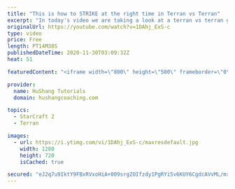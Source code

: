 ```yaml
---
title: "This is how to STRIKE at the right time in Terran vs Terran"
excerpt: "In today's video we are taking a look at a terran vs terran game I played that showcases some patience and how I like to calculate when it's the correct time to attack!  Coaching -------------------------------------------------------------------------- Website: https://www.hushangcoaching.com  Interested"
originalUrl: https://youtube.com/watch?v=1DAhj_ExS-c
type: video
price: Free
length: PT14M38S
publishedDateTime: 2020-11-30T03:09:32Z
heat: 51

featuredContent: "<iframe width=\"800\" height=\"500\" frameborder=\"0\" src=\"https://www.youtube.com/embed/1DAhj_ExS-c\" allow=\"accelerometer; autoplay; encrypted-media; gyroscope; picture-in-picture\" allowfullscreen></iframe>"

provider:
  name: HuShang Tutorials
  domain: hushangcoaching.com

topics:
  - StarCraft 2
  - Terran

images:
  - url: https://i.ytimg.com/vi/1DAhj_ExS-c/maxresdefault.jpg
    width: 1280
    height: 720
    isCached: true

secured: "eJ2q7u9IktY9FBxRVxoHiA+009srgZOIfzdy1PgRYi5v6KUY6CgdcAVvML/mrxxPInAROU58YLFKyJDS/VipPM37IUTHvm0Gvo0PcTbp8BIxlVRCJsvjFWaV0r7kCkxFQ/fo2wvJH4mexfUF8a/cAu4ANuFuKYtXN6/iwb44HPn5dNUtTGSkowHjDLnSKL0D2dj7kBXubJPqzIpxe3mfjTqUZleUwMdcpDkc8oc/76xi7H0BUHcYKfTqCXF+9apPNs7fJ1K29KXbjhb1Ai+Z4+nQuHm0R7OpKCh525j48GWPr2jG+PJgwm0K1R336DE5N1I2eNO/YI1lyuw1q3hOg6TGFPWbDOJczQCJp1etimjuIaYR3R3XwmVSmRrdhMxkepyQUFSUoI3vVmBPU1tXgubE2CZPSA7Q9Vq5ZAgD5Es=;nOWDMIDRervlMp7gwY0FSQ=="
---
```


